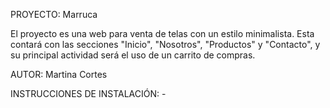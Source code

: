PROYECTO: Marruca

El proyecto es una web para venta de telas con un estilo minimalista. Esta contará con las secciones "Inicio", "Nosotros", "Productos" y "Contacto", y su principal actividad será el uso de un carrito de compras. 


AUTOR: Martina Cortes

INSTRUCCIONES DE INSTALACIÓN: - 
